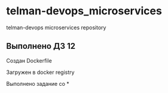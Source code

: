 # telman-devops_microservices
telman-devops microservices repository

## Выполнено ДЗ 12

Создан Dockerfile

Загружен в docker registry

Выполнено задание со *
